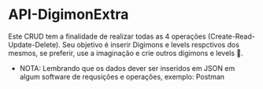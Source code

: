 # API-DigimonExtra

  Este CRUD tem a finalidade de realizar todas as 4 operações (Create-Read-Update-Delete). Seu objetivo é inserir Digimons e levels respctivos dos mesmos,
se preferir, use a imaginação  e crie outros digimons e levels 🦄.

- NOTA: Lembrando que os dados dever ser inseridos em JSON em algum software de requsições e operações, exemplo: Postman
